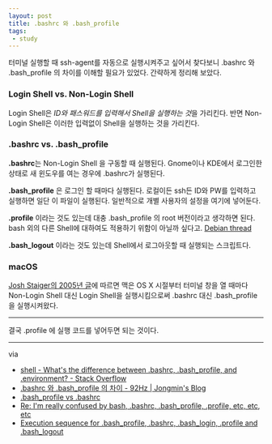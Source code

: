 ```yaml
---
layout: post
title: .bashrc 와 .bash_profile
tags:
 - study
---
```


터미널 실행할 때 ssh-agent를 자동으로 실행시켜주고 싶어서 찾다보니 .bashrc 와 .bash_profile 의 차이를 이해할 필요가 있었다. 간략하게 정리해 보았다.

### Login Shell vs. Non-Login Shell

Login Shell은 *ID와 패스워드를 입력해서 Shell을 실행하는 것*을 가리킨다. 반면 Non-Login Shell은 이러한 입력없이 Shell을 실행하는 것을 가리킨다.

### .bashrc vs. .bash_profile

**.bashrc**는 Non-Login Shell 을 구동할 때 실행된다. Gnome이나 KDE에서 로그인한 상태로 새 윈도우를 여는 경우에 .bashrc가 실행된다.

**.bash\_profile** 은 로그인 할 때마다 실행된다. 로컬이든 ssh든 ID와 PW를 입력하고 실행하면 일단 이 파일이 실행된다. 일반적으로 개별 사용자의 설정을 여기에 넣어둔다.

**.profile** 이라는 것도 있는데 대충 .bash_profile 의 root 버전이라고 생각하면 된다. bash 외의 다른 Shell에 대하여도 적용하기 위함이 아닐까 싶다고. [Debian thread](https://lists.debian.org/debian-user/1999/06/msg00062.html)

**.bash\_logout** 이라는 것도 있는데 Shell에서 로그아웃할 때 실행되는 스크립트다.

### macOS

[Josh Staiger의 2005년 글](http://www.joshstaiger.org/archives/2005/07/bash_profile_vs.html)에 따르면 맥은 OS X 시절부터 터미널 창을 열 때마다 Non-Login Shell 대신 Login Shell을 실행시킴으로써 .bashrc 대신 .bash_profile 을 실행시켜왔다.

- - -

결국 .profile 에 실행 코드를 넣어두면 되는 것이다.

- - -

via

- [shell - What's the difference between .bashrc, .bash_profile, and .environment? - Stack Overflow](https://stackoverflow.com/questions/415403/whats-the-difference-between-bashrc-bash-profile-and-environment)
- [.bashrc 와 .bash_profile 의 차이 - 92Hz \| Jongmin's Blog](https://jongmin92.github.io/2016/12/13/Linux%20&%20Ubuntu/bashrc-bash_profile/#bash-%EC%89%98shell-%EC%9D%B4%EB%9E%80)
- [.bash_profile vs .bashrc](http://www.joshstaiger.org/archives/2005/07/bash_profile_vs.html)
- [Re: I'm really confused by bash, .bashrc, .bash_profile, .profile, etc, etc, etc](https://lists.debian.org/debian-user/1999/06/msg00062.html)
- [Execution sequence for .bash_profile, .bashrc, .bash_login, .profile and .bash_logout](https://www.thegeekstuff.com/2008/10/execution-sequence-for-bash_profile-bashrc-bash_login-profile-and-bash_logout/)
